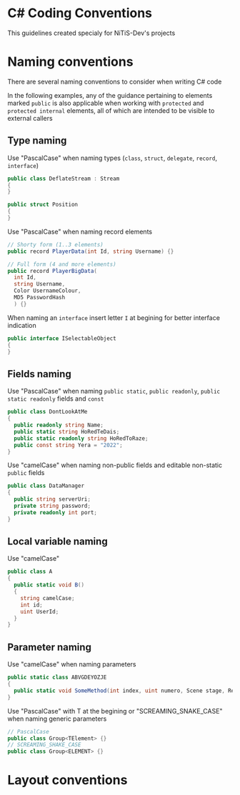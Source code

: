 # C# Coding Conventions
This guidelines created specialy for NiTiS-Dev's projects

# Naming conventions
There are several naming conventions to consider when writing C# code

In the following examples, any of the guidance pertaining to elements marked `public`
is also applicable when working with `protected` and `protected internal` elements,
all of which are intended to be visible to external callers

## Type naming
Use "PascalCase" when naming types (`class`, `struct`, `delegate`, `record`, `interface`)

```cs
public class DeflateStream : Stream
{
}
```
```cs
public struct Position
{
}
```

Use "PascalCase" when naming record elements
```cs
// Shorty form (1..3 elements)
public record PlayerData(int Id, string Username) {}

// Full form (4 and more elements)
public record PlayerBigData(
  int Id,
  string Username,
  Color UsernameColour,
  MD5 PasswordHash
  ) {}
```

When naming an `interface` insert letter `I` at begining for better interface indication
```cs
public interface ISelectableObject
{
}
```

## Fields naming
Use "PascalCase" when naming `public static`, `public readonly`, `public static readonly` fields and `const`
```cs
public class DontLookAtMe
{
  public readonly string Name;
  public static string HoRedTeDais;
  public static readonly string HoRedToRaze;
  public const string Yera = "2022";
}
```

Use "camelCase" when naming non-public fields and editable non-static `public` fields
```cs
public class DataManager
{
  public string serverUri;
  private string password;
  private readonly int port;
}
```
## Local variable naming
Use "camelCase"
```cs
public class A
{
  public static void B()
  {
    string camelCase;
    int id;
    uint UserId;
  }
}
```
## Parameter naming

Use "camelCase" when naming parameters
```cs
public static class ABVGDEYOZJE
{
  public static void SomeMethod(int index, uint numero, Scene stage, ReplicaType replicaType);
}
```

Use "PascalCase" with T at the begining or "SCREAMING_SNAKE_CASE" when naming generic parameters
```cs
// PascalCase
public class Group<TElement> {}
// SCREAMING_SHAKE_CASE
public class Group<ELEMENT> {}
```

# Layout conventions
